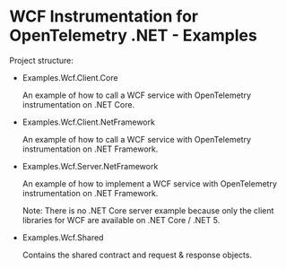 # WCF Instrumentation for OpenTelemetry .NET - Examples

Project structure:

* Examples.Wcf.Client.Core

  An example of how to call a WCF service with OpenTelemetry instrumentation on
  .NET Core.

* Examples.Wcf.Client.NetFramework

  An example of how to call a WCF service with OpenTelemetry instrumentation on
  .NET Framework.

* Examples.Wcf.Server.NetFramework

  An example of how to implement a WCF service with OpenTelemetry
  instrumentation on .NET Framework.

  Note: There is no .NET Core server example because only the client libraries
  for WCF are available on .NET Core / .NET 5.

* Examples.Wcf.Shared

  Contains the shared contract and request & response objects.
